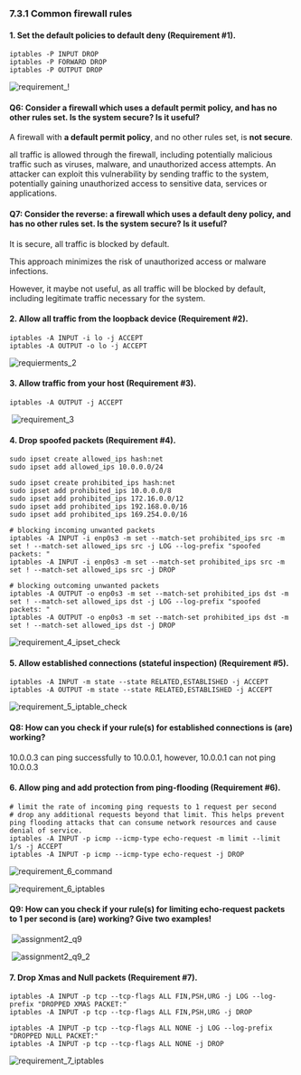 ### 7.3.1 Common firewall rules

#### 1. Set the default policies to default deny (Requirement #1).

```shell
iptables -P INPUT DROP
iptables -P FORWARD DROP
iptables -P OUTPUT DROP
```

![requirement_!](images/requirement_!.png)

#### Q6: Consider a firewall which uses a default permit policy, and has no other rules set. Is the system secure? Is it useful?

A firewall with **a default permit policy**, and no other rules set, is **not secure**.

all traffic is allowed through the firewall, including potentially malicious traffic such as viruses, malware, and unauthorized access attempts. An attacker can exploit this vulnerability by sending traffic to the system, potentially gaining unauthorized access to sensitive data, services or applications.

#### Q7: Consider the reverse: a firewall which uses a default deny policy, and has no other rules set. Is the system secure? Is it useful?

It is secure, all traffic is blocked by default.

This approach minimizes the risk of unauthorized access or malware infections.

However, it maybe not useful, as all traffic will be blocked by default, including legitimate traffic necessary for the system.

#### 2. Allow all traffic from the loopback device (Requirement #2).

```shell
iptables -A INPUT -i lo -j ACCEPT
iptables -A OUTPUT -o lo -j ACCEPT
```

![requierments_2](images/requierments_2.png)

#### 3. Allow traffic from your host (Requirement #3).

```shell
iptables -A OUTPUT -j ACCEPT
```

​	![requirement_3](images/requirement_3.png)

#### 4. Drop spoofed packets (Requirement #4).

```shell
sudo ipset create allowed_ips hash:net
sudo ipset add allowed_ips 10.0.0.0/24

sudo ipset create prohibited_ips hash:net
sudo ipset add prohibited_ips 10.0.0.0/8
sudo ipset add prohibited_ips 172.16.0.0/12
sudo ipset add prohibited_ips 192.168.0.0/16
sudo ipset add prohibited_ips 169.254.0.0/16
```

```shell
# blocking incoming unwanted packets
iptables -A INPUT -i enp0s3 -m set --match-set prohibited_ips src -m set ! --match-set allowed_ips src -j LOG --log-prefix "spoofed packets: "
iptables -A INPUT -i enp0s3 -m set --match-set prohibited_ips src -m set ! --match-set allowed_ips src -j DROP

# blocking outcoming unwanted packets
iptables -A OUTPUT -o enp0s3 -m set --match-set prohibited_ips dst -m set ! --match-set allowed_ips dst -j LOG --log-prefix "spoofed packets: "
iptables -A OUTPUT -o enp0s3 -m set --match-set prohibited_ips dst -m set ! --match-set allowed_ips dst -j DROP
```

![requirement_4_ipset_check](images/requirement_4_ipset_check.png)



#### 5. Allow established connections (stateful inspection) (Requirement #5).

```shell
iptables -A INPUT -m state --state RELATED,ESTABLISHED -j ACCEPT
iptables -A OUTPUT -m state --state RELATED,ESTABLISHED -j ACCEPT
```

![requirement_5_iptable_check](images/requirement_5_iptable_check.png)



#### Q8: How can you check if your rule(s) for established connections is (are) working?

10.0.0.3 can ping successfully to 10.0.0.1, however, 10.0.0.1 can not ping 10.0.0.3



#### 6. Allow ping and add protection from ping-flooding (Requirement #6).

```shell
# limit the rate of incoming ping requests to 1 request per second
# drop any additional requests beyond that limit. This helps prevent ping flooding attacks that can consume network resources and cause denial of service.
iptables -A INPUT -p icmp --icmp-type echo-request -m limit --limit 1/s -j ACCEPT
iptables -A INPUT -p icmp --icmp-type echo-request -j DROP
```

![requirement_6_command](images/requirement_6_command.png)

![requirement_6_iptables](images/requirement_6_iptables.png)

#### Q9: How can you check if your rule(s) for limiting echo-request packets to 1 per second is (are) working? Give two examples!

​	![assignment2_q9](images/assignment2_q9.png)

​	![assignment2_q9_2](images/assignment2_q9_2.png)

#### 7. Drop Xmas and Null packets (Requirement #7).

```shell
iptables -A INPUT -p tcp --tcp-flags ALL FIN,PSH,URG -j LOG --log-prefix "DROPPED XMAS PACKET:"
iptables -A INPUT -p tcp --tcp-flags ALL FIN,PSH,URG -j DROP

iptables -A INPUT -p tcp --tcp-flags ALL NONE -j LOG --log-prefix "DROPPED NULL PACKET:"
iptables -A INPUT -p tcp --tcp-flags ALL NONE -j DROP
```

![requirement_7_iptables](images/requirement_7_iptables.png)

